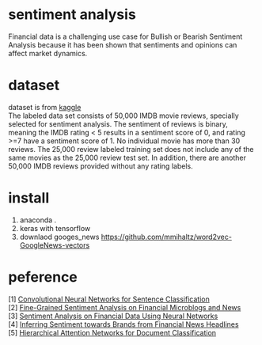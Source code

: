 # sentiment analysis
Financial data is a challenging use case for Bullish or Bearish Sentiment Analysis because it has been shown that sentiments and opinions can affect market dynamics.     

# dataset 
dataset is from [kaggle](https://www.kaggle.com/c/word2vec-nlp-tutorial/data)      
The labeled data set consists of 50,000 IMDB movie reviews, specially selected for sentiment analysis. The sentiment of reviews is binary, meaning the IMDB rating < 5 results in a sentiment score of 0, and rating >=7 have a sentiment score of 1. No individual movie has more than 30 reviews. The 25,000 review labeled training set does not include any of the same movies as the 25,000 review test set. In addition, there are another 50,000 IMDB reviews provided without any rating labels.      

# install
1. anaconda . 
2. keras with tensorflow 
3. downlaod googes_news 
https://github.com/mmihaltz/word2vec-GoogleNews-vectors

# peference
[1] [Convolutional Neural Networks for Sentence Classification](http://www.aclweb.org/anthology/D14-1181)       
[2] [Fine-Grained Sentiment Analysis on Financial Microblogs and News](http://www.aclweb.org/anthology/S17-2089)          
[3] [Sentiment Analysis on Financial Data Using Neural Networks](http://www.aclweb.org/anthology/S17-2150)             
[4] [Inferring Sentiment towards Brands from Financial News Headlines](http://www.aclweb.org/anthology/S17-2138)            
[5] [Hierarchical Attention Networks for Document Classification](https://www.cs.cmu.edu/~hovy/papers/16HLT-hierarchical-attention-networks.pdf)     

